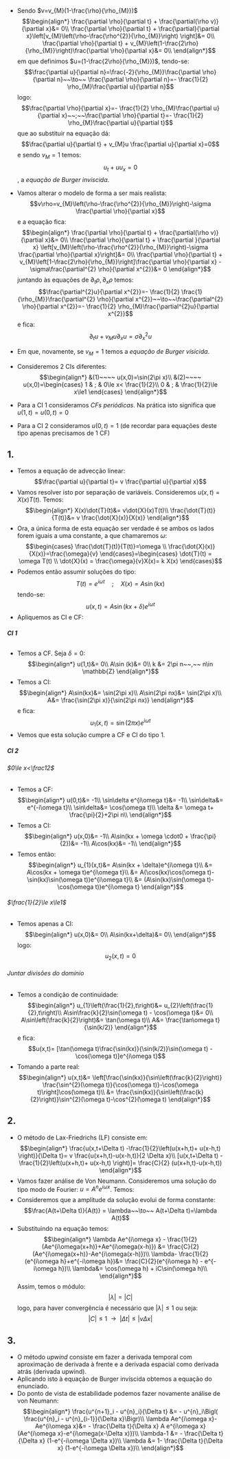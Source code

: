 - Sendo $v=v_{M}(1-\frac{\rho}{\rho_{M}})$
$$\begin{align*}
\frac{\partial \rho}{\partial t} + \frac{\partial(\rho v)}{\partial x}&= 0\\
\frac{\partial \rho}{\partial t} + \frac{\partial}{\partial x}\left[v_{M}\left(\rho-\frac{\rho^{2}}{\rho_{M}}\right) \right]&= 0\\
\frac{\partial \rho}{\partial t} + v_{M}\left(1-\frac{2\rho}{\rho_{M}}\right)\frac{\partial \rho}{\partial x}&= 0\\
\end{align*}$$
em que definimos $u=(1-\frac{2\rho}{\rho_{M}})$, tendo-se:
$$\frac{\partial u}{\partial n}=\frac{-2}{\rho_{M}}\frac{\partial \rho}{\partial n}~~\to~~ \frac{\partial \rho}{\partial n}=- \frac{1}{2} \rho_{M}\frac{\partial u}{\partial n}$$
logo:
$$\frac{\partial \rho}{\partial x}=- \frac{1}{2} \rho_{M}\frac{\partial u}{\partial x}~~;~~\frac{\partial \rho}{\partial t}=- \frac{1}{2} \rho_{M}\frac{\partial u}{\partial t}$$
que ao substituir na equação dá:
$$\frac{\partial u}{\partial t} + v_{M}u \frac{\partial u}{\partial x}=0$$
e sendo $v_{M}=1$ temos:
$$u_{t}+u u_{x}=0$$
, a *equação de Burger invíscida*.

- Vamos alterar o modelo de forma a ser mais realista:
$$v\rho=v_{M}\left(\rho-\frac{\rho^{2}}{\rho_{M}}\right)-\sigma \frac{\partial \rho}{\partial x}$$
e a equação fica:
$$\begin{align*}
\frac{\partial \rho}{\partial t} + \frac{\partial(\rho v)}{\partial x}&= 0\\
\frac{\partial \rho}{\partial t} + \frac{\partial }{\partial x} \left[v_{M}\left(\rho-\frac{\rho^{2}}{\rho_{M}}\right)-\sigma \frac{\partial \rho}{\partial x}\right]&= 0\\
\frac{\partial \rho}{\partial t} + v_{M}\left[1-\frac{2\rho}{\rho_{M}}\right]\frac{\partial \rho}{\partial x} - \sigma\frac{\partial^{2} \rho}{\partial x^{2}}&= 0
\end{align*}$$
juntando às equações de $\partial_{t}\rho, \partial_{x}\rho$ temos: $$\frac{\partial^{2}u}{\partial x^{2}}=- \frac{1}{2} \frac{1}{\rho_{M}}\frac{\partial^{2} \rho}{\partial x^{2}}~~\to~~\frac{\partial^{2} \rho}{\partial x^{2}}=- \frac{1}{2} \rho_{M}\frac{\partial^{2}u}{\partial x^{2}}$$
e fica:
$$\partial_{t}u + v_{M}u\partial_{x}u = \sigma \partial_{x}^{2}u$$
- Em que, novamente, se $v_{M}=1$ temos a *equação de Burger vísicida*.

- Consideremos 2 CIs diferentes:
$$\begin{align*}
&(1)~~~~ u(x,0)=\sin(2\pi x)\\
&(2)~~~~ u(x,0)=\begin{cases}
1 & ; & 0\le x< \frac{1}{2}\\
0 & ; & \frac{1}{2}\le x\le1
\end{cases}
\end{align*}$$
- Para a CI 1 consideramos *CFs periódicas*. Na prática isto significa que $u(1,t)=u(0,t)=0$
- Para a CI 2 consideramos  $u(0,t)=1$ (de recordar para equações deste tipo apenas precisamos de 1 CF)

## 1.
- Temos a equação de advecção linear:
$$\frac{\partial u}{\partial t}= v \frac{\partial u}{\partial x}$$
- Vamos resolver isto por separação de variáveis. Consideremos $u(x,t)=X(x)T(t)$. Temos:
$$\begin{align*}
X(x)\dot{T}(t)&= v\dot{X}(x)T(t)\\
\frac{\dot{T}(t)}{T(t)}&= v \frac{\dot{X}(x)}{X(x)}
\end{align*}$$
- Ora, a única forma de esta equação ser verdade é se ambos os lados forem iguais a uma constante, a que chamaremos $\omega$: 
$$\begin{cases}
\frac{\dot{T}(t)}{T(t)}=\omega \\
\frac{\dot{X}(x)}{X(x)}=\frac{\omega}{v}
\end{cases}=\begin{cases}
\dot{T}(t) = \omega T(t) \\
\dot{X}(x) = \frac{\omega}{v}X(x)= k X(x)
\end{cases}$$
- Podemos então assumir soluções do tipo:
$$T(t) = e^{i\omega t} \quad;\quad X(x)=A\sin(kx)$$
tendo-se:
$$u(x,t)=A\sin(kx+\delta)e^{i\omega t}$$
- Apliquemos as CI e CF:
##### CI 1
- Temos a CF. Seja $\delta=0$:
$$\begin{align*}
u(1,t)&= 0\\
A\sin (k)&= 0\\
k &= 2\pi n~~,~~ n\in \mathbb{Z}
\end{align*}$$
- Temos a CI:
$$\begin{align*}
A\sin(kx)&= \sin(2\pi x)\\
A\sin(2\pi nx)&= \sin(2\pi x)\\
A&= \frac{\sin(2\pi x)}{\sin(2\pi nx)}
\end{align*}$$
e fica:
$$u_{1}(x,t)=\sin(2\pi x)e^{i\omega t}$$
- Vemos que esta solução cumpre a CF e CI do tipo 1.

##### CI 2
###### $0\le x<\frac12$
- Temos a CF:
$$\begin{align*}
u(0,t)&= -1\\
\sin\delta e^{i\omega t}&= -1\\
\sin\delta&= e^{-i\omega t}\\
\sin\delta&= \cos(\omega t)\\
\delta &= \omega t+ \frac{\pi}{2}+2\pi n\\
\end{align*}$$
- Temos a CI:
$$\begin{align*}
u(x,0)&= -1\\
A\sin(kx + \omega \cdot0 + \frac{\pi}{2})&= -1\\
A\cos(kx)&= -1\\
\end{align*}$$
- Temos então:
$$\begin{align*}
u_{1}(x,t)&= A\sin(kx + \delta)e^{i\omega t}\\
&= A\cos(kx + \omega t)e^{i\omega t}\\
&= A(\cos(kx)\cos(\omega t)-\sin(kx)\sin(\omega t))e^{i\omega t}\\
&= (A\sin(kx)\sin(\omega t)-\cos(\omega t))e^{i\omega t}
\end{align*}$$

###### $\frac{1}{2}\le x\le1$
- Temos apenas a CI:
$$\begin{align*}
u(x,0)&= 0\\
A\sin(kx+\delta)&= 0\\
\end{align*}$$
logo:
$$u_{2}(x,t)=0$$

###### Juntar divisões do domínio
- Temos a condição de continuidade:
$$\begin{align*}
u_{1}\left(\frac{1}{2},t\right)&= u_{2}\left(\frac{1}{2},t\right)\\
A\sin\frac{k}{2}\sin(\omega t) - \cos(\omega t)&= 0\\
A\sin\left(\frac{k}{2}\right)&= \tan(\omega t)\\
A&= \frac{\tan\omega t}{\sin(k/2)}
\end{align*}$$
e fica:
$$u(x,t)= [\tan(\omega t)\frac{\sin(kx)}{\sin(k/2)}\sin(\omega t) - \cos(\omega t)]e^{i\omega t}$$
- Tomando a parte real:
$$\begin{align*}
u(x,t)&= \left[\frac{\sin(kx)}{\sin\left(\frac{k}{2}\right)} \frac{\sin^{2}(\omega t)}{\cos(\omega t)}-\cos(\omega t)\right]\cos(\omega t)\\
&= \frac{\sin(kx)}{\sin\left(\frac{k}{2}\right)}\sin^{2}(\omega t)-\cos^{2}(\omega t)
\end{align*}$$

## 2.
- O método de Lax-Friedrichs (LF) consiste em:
$$\begin{align*}
\frac{u(x,t+\Delta t) -\frac{1}{2}\left(u(x+h,t)+ u(x-h,t) \right)}{\Delta t}= v \frac{u(x+h,t)-u(x-h,t)}{2 \Delta x}\\
[u(x,t+\Delta t) -\frac{1}{2}\left(u(x+h,t)+ u(x-h,t) \right)]= \frac{C}{2} (u(x+h,t)-u(x-h,t))
\end{align*}$$
- Vamos fazer análise de Von Neumann. Consideremos uma solução do tipo modo de Fourier: $u=A^{n}e^{i\omega x}$. Temos:
$$$$
- Consideremos que a amplitude da solução evolui de forma constante:
$$\frac{A(t+\Delta t)}{A(t)} = \lambda~~\to~~ A(t+\Delta t)=\lambda A(t)$$
- Substituindo na equação temos:
$$\begin{align*}
\lambda Ae^{i\omega x} - \frac{1}{2} (Ae^{i\omega(x+h)}+Ae^{i\omega(x-h)}) &= \frac{C}{2} (Ae^{i\omega(x+h)}-Ae^{i\omega(x-h)})\\
\lambda- \frac{1}{2}(e^{i\omega h}+e^{-i\omega h})&= \frac{C}{2}(e^{i\omega h} - e^{-i\omega h})\\
\lambda&= \cos(\omega h) + iC\sin(\omega h)\\
\end{align*}$$
Assim, temos o módulo:
$$|\lambda|=|C|$$
logo, para haver convergência é necessário que $|\lambda|\le1$ ou seja:
$$|C|\le1~~\to~~ |\Delta t|\le |v\Delta x|$$


## 3.
- O método *upwind* consiste em fazer a derivada temporal com aproximação de derivada à frente e a derivada espacial como derivada atrás (derivada upwind).
- Aplicando isto à equação de Burger invíscida obtemos a equação do enunciado.
- Do ponto de vista de estabilidade podemos fazer novamente análise de von Neumann:
$$\begin{align*}
\frac{u^{n+1}_i - u^{n}_i}{\Delta t} &= - u^{n}_i\Bigl( \frac{u^{n}_i - u^{n}_{i-1}}{\Delta x}\Bigr)\\
\lambda Ae^{i\omega x}-Ae^{i\omega x}&= - \frac{\Delta t}{\Delta x} A e^{i\omega x} (Ae^{i\omega x}-e^{i\omega(x-\Delta x)})\\
\lambda-1 &= - \frac{\Delta t}{\Delta x} (1-e^{-i\omega \Delta x})\\
\lambda &= 1- \frac{\Delta t}{\Delta x} (1-e^{-i\omega \Delta x})\\
\end{align*}$$
